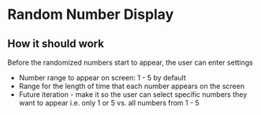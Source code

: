 # Random Number Display
## How it should work
Before the randomized numbers start to appear, the user can enter settings
* Number range to appear on screen: 1 - 5 by default
* Range for the length of time that each number appears on the screen
* Future iteration - make it so the user can select specific numbers they want to appear i.e. only 1 or 5 vs. all numbers from 1 - 5
